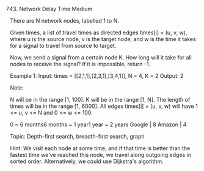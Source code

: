 743. Network Delay Time
Medium

There are N network nodes, labelled 1 to N.

Given times, a list of travel times as directed edges times[i] = (u, v, w), where u is the source node, v is the target node, and w is the time it takes for a signal to travel from source to target.

Now, we send a signal from a certain node K. How long will it take for all nodes to receive the signal? If it is impossible, return -1.

Example 1:
Input: times = [[2,1,1],[2,3,1],[3,4,1]], N = 4, K = 2
Output: 2

Note:

N will be in the range [1, 100].
K will be in the range [1, N].
The length of times will be in the range [1, 6000].
All edges times[i] = (u, v, w) will have 1 <= u, v <= N and 0 <= w <= 100.

0 ~ 6 months6 months ~ 1 year1 year ~ 2 years
Google | 8 Amazon | 4

Topic: Depth-first search, breadth-first search, graph

Hint:
We visit each node at some time, and if that time is better than the fastest time we've reached this node, we travel along outgoing edges in sorted order. Alternatively, we could use Dijkstra's algorithm.
